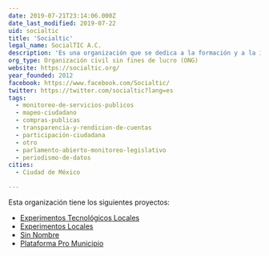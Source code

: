```yaml
---
date: 2019-07-21T23:14:06.000Z
date_last_modified: 2019-07-22
uid: socialtic
title: 'Socialtic'
legal_name: SocialTIC A.C.
description: 'Es una organización que se dedica a la formación y a la investigación de la tecnología digital para el empoderamiento social, formando a la comunidad en estrategias digitales y datos.'
org_type: Organización civil sin fines de lucro (ONG)
website: https://socialtic.org/
year_founded: 2012
facebook: https://www.facebook.com/Socialtic/
twitter: https://twitter.com/socialtic?lang=es
tags:
  - monitoreo-de-servicios-publicos
  - mapeo-ciudadano
  - compras-publicas
  - transparencia-y-rendicion-de-cuentas
  - participación-ciudadana
  - otro
  - parlamento-abierto-monitoreo-legislativo
  - periodismo-de-datos
cities: 
  - Ciudad de México

---
```


Esta organización tiene los siguientes proyectos:

- [Experimentos Tecnológicos Locales](/proyectos/experimentos-tecnologicos-locales)
- [Experimentos Locales](/proyectos/experimentos-locales)
- [Sin Nombre](/proyectos/sin-nombre)
- [Plataforma Pro Municipio](/proyectos/plataforma-pro-municipio)
